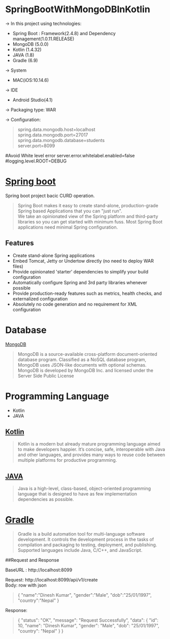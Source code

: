 # SpringBootWithMongoDBInKotlin

-> In this project using technologies:
* Spring Boot : Framework(2.4.8) and Dependency management(1.0.11.RELEASE)
* MongoDB (5.0.0)
* Kotlin (1.4.32)
* JAVA (1.8)
* Gradle (6.9)

-> System 
* MAC(iOS:10.14.6)

-> IDE
* Android Studio(4.1)

-> Packaging type: WAR

-> Configuration:<br>
  > spring.data.mongodb.host=localhost<br>
   spring.data.mongodb.port=27017<br>
   spring.data.mongodb.database=students<br>
   server.port=8099<br>

#Avoid White level error
server.error.whitelabel.enabled=false
#logging.level.ROOT=DEBUG



# [Spring boot](https://spring.io/projects/spring-boot)
Spring boot project bacic CURD operation.

> Spring Boot makes it easy to create stand-alone, production-grade Spring based Applications that you can "just run".<br>
 We take an opinionated view of the Spring platform and third-party libraries so you can get started with minimum fuss. Most Spring Boot applications need minimal Spring configuration.
 
 ## Features
 * Create stand-alone Spring applications
 * Embed Tomcat, Jetty or Undertow directly (no need to deploy WAR files)
 * Provide opinionated 'starter' dependencies to simplify your build configuration
 * Automatically configure Spring and 3rd party libraries whenever possible
 * Provide production-ready features such as metrics, health checks, and externalized configuration
 * Absolutely no code generation and no requirement for XML configuration


# Database
 [MongoDB](https://docs.mongodb.com) 
  > MongoDB is a source-available cross-platform document-oriented database program. Classified as a NoSQL database program, MongoDB uses JSON-like documents with optional schemas. MongoDB is developed by MongoDB Inc. and licensed under the Server Side Public License

# Programming Language
* Kotlin
* JAVA

## [Kotlin](https://kotlinlang.org)
> Kotlin is a modern but already mature programming language aimed to make developers happier. It’s concise, safe, interoperable with Java and other languages, and provides many ways to reuse code between multiple platforms for productive programming.

## [JAVA](https://www.java.com/en/)
> Java is a high-level, class-based, object-oriented programming language that is designed to have as few implementation dependencies as possible.

# [Gradle](https://gradle.org)
> Gradle is a build automation tool for multi-language software development. It controls the development process in the tasks of compilation and packaging to testing, deployment, and publishing. Supported languages include Java, C/C++, and JavaScript.




##Request and Response<br>

BaseURL : http://localhost:8099

Request: http://localhost:8099/api/v1/create<br>
Body: row with json<br>
> {
    "name":"Dinesh Kumar",
    "gender":"Male",
    "dob":"25/01/1997",
    "country":"Nepal"
}


Response:<br>
> {
    "status": "OK",
    "message": "Request Successfully",
    "data": {
        "id": 10,
        "name": "Dinesh Kumar",
        "gender": "Male",
        "dob": "25/01/1997",
        "country": "Nepal"
    }
}

